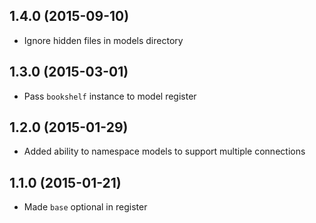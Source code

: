 ## 1.4.0 (2015-09-10)

- Ignore hidden files in models directory

## 1.3.0 (2015-03-01)

- Pass `bookshelf` instance to model register

## 1.2.0 (2015-01-29)

- Added ability to namespace models to support multiple connections

## 1.1.0 (2015-01-21)

- Made `base` optional in register
